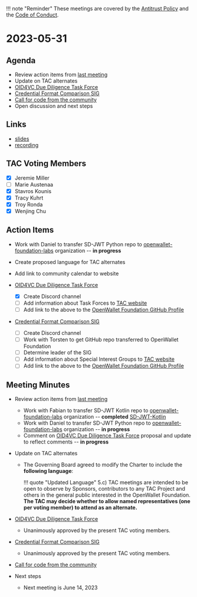 [//]: # (SPDX-License-Identifier: CC-BY-4.0)

!!! note "Reminder"
    These meetings are covered by the [Antitrust Policy](../governance/antitrust.md) and the [Code of Conduct](../governance/code-of-conduct.md).

# 2023-05-31

## Agenda
- Review action items from [last meeting](./2023-05-17.md#action-items)
- Update on TAC alternates
- [OID4VC Due Diligence Task Force](https://github.com/openwallet-foundation/tac/issues/23)
- [Credential Format Comparison SIG](https://github.com/openwallet-foundation/tac/issues/26)
- [Call for code from the community](https://github.com/openwallet-foundation/project-proposals)
- Open discussion and next steps

## Links
- [slides](https://docs.google.com/presentation/d/1lNWzRWbwDGtKOEkt4VxNU45Ac6EEVnWkD1lqIbmpljg/edit?usp=sharing)
- [recording](https://zoom.us/rec/play/iFtV6nESPYhyZEQBRUPC9R_WRMRN5UDA2JFt1Ip2bgYuZRcvqiPmfK8OGIh-pmZodA6sD4L-X3zhMWAs.CIJ5JEsKrRod2jTg?canPlayFromShare=true&from=share_recording_detail&continueMode=true&componentName=rec-play&originRequestUrl=https%3A%2F%2Fzoom.us%2Frec%2Fshare%2FcVTUUAlOAykUXa6cS6ZwnOQJETykxR-i1AwZVAYuN9F4ocvPu5XhhTh0PhQBoSR_.RPK-EDvtLDXesi3I)

## TAC Voting Members

- [x] Jeremie Miller
- [ ] Marie Austenaa
- [x] Stavros Kounis
- [x] Tracy Kuhrt
- [x] Troy Ronda
- [x] Wenjing Chu

## Action Items
- Work with Daniel to transfer SD-JWT Python repo to [openwallet-foundation-labs](https://github.com/openwallet-foundation-labs) organization -- **in progress**
- Create proposed language for TAC alternates
- Add link to community calendar to website
- [OID4VC Due Diligence Task Force](https://github.com/openwallet-foundation/tac/issues/23)

    - [x] Create Discord channel
    - [ ] Add information about Task Forces to [TAC website](https://openwallet-foundation.github.io/tac/)
    - [ ] Add link to the above to the [OpenWallet Foundation GitHub Profile](https://github.com/openwallet-foundation/.github/blob/main/profile/README.md)

- [Credential Format Comparison SIG](https://github.com/openwallet-foundation/tac/issues/26)

    - [ ] Create Discord channel
    - [ ] Work with Torsten to get GitHub repo transferred to OpenWallet Foundation
    - [ ] Determine leader of the SIG
    - [ ] Add information about Special Interest Groups to [TAC website](https://openwallet-foundation.github.io/tac/)
    - [ ] Add link to the above to the [OpenWallet Foundation GitHub Profile](https://github.com/openwallet-foundation/.github/blob/main/profile/README.md)

## Meeting Minutes
- Review action items from [last meeting](./2023-05-17.md#action-items)
    - Work with Fabian to transfer SD-JWT Kotlin repo to [openwallet-foundation-labs](https://github.com/openwallet-foundation-labs) organization -- **completed** [SD-JWT-Kotlin](https://github.com/openwallet-foundation-lab/SD-JWT-Kotlin)
    - Work with Daniel to transfer SD-JWT Python repo to [openwallet-foundation-labs](https://github.com/openwallet-foundation-labs) organization -- **in progress**
    - Comment on [OID4VC Due Diligence Task Force](https://github.com/openwallet-foundation/tac/issues/23) proposal and update to reflect comments -- **in progress**

- Update on TAC alternates
    - The Governing Board agreed to modify the Charter to include the **following language**:

        !!! quote "Updated Language"
            5.c) TAC meetings are intended to be open to observe by Sponsors, contributors to any TAC Project and others in the general public interested in the OpenWallet Foundation. **The TAC may decide whether to allow named representatives (one per voting member) to attend as an alternate.**

- [OID4VC Due Diligence Task Force](https://github.com/openwallet-foundation/tac/issues/23)
    - Unanimously approved by the present TAC voting members.

- [Credential Format Comparison SIG](https://github.com/openwallet-foundation/tac/issues/26)
    - Unanimously approved by the present TAC voting members.

- [Call for code from the community](https://github.com/openwallet-foundation/project-proposals)

- Next steps
    - Next meeting is June 14, 2023
